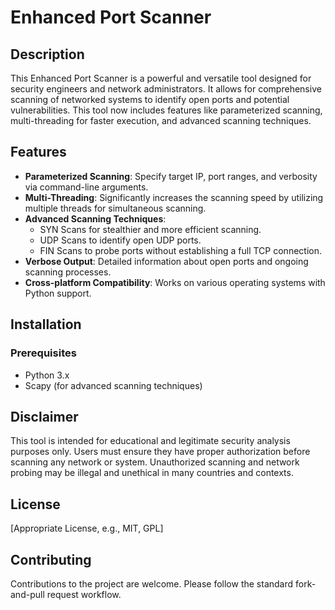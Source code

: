 # Enhanced Port Scanner

## Description
This Enhanced Port Scanner is a powerful and versatile tool designed for security engineers and network administrators. It allows for comprehensive scanning of networked systems to identify open ports and potential vulnerabilities. This tool now includes features like parameterized scanning, multi-threading for faster execution, and advanced scanning techniques.

## Features
- **Parameterized Scanning**: Specify target IP, port ranges, and verbosity via command-line arguments.
- **Multi-Threading**: Significantly increases the scanning speed by utilizing multiple threads for simultaneous scanning.
- **Advanced Scanning Techniques**:
  - SYN Scans for stealthier and more efficient scanning.
  - UDP Scans to identify open UDP ports.
  - FIN Scans to probe ports without establishing a full TCP connection.
- **Verbose Output**: Detailed information about open ports and ongoing scanning processes.
- **Cross-platform Compatibility**: Works on various operating systems with Python support.

## Installation

### Prerequisites
- Python 3.x
- Scapy (for advanced scanning techniques)


## Disclaimer
This tool is intended for educational and legitimate security analysis purposes only. Users must ensure they have proper authorization before scanning any network or system. Unauthorized scanning and network probing may be illegal and unethical in many countries and contexts.

## License
[Appropriate License, e.g., MIT, GPL]

## Contributing
Contributions to the project are welcome. Please follow the standard fork-and-pull request workflow.


